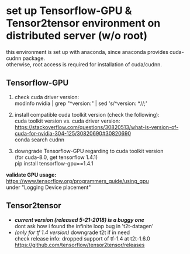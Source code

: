 # set up Tensorflow-GPU & Tensor2tensor environment on distributed server (w/o root)

this environment is set up with anaconda, since anaconda provides cuda-cudnn package.    
otherwise, root access is required for installation of cuda/cudnn.

## Tensorflow-GPU

1. check cuda driver version:     
       modinfo nvidia | grep "^version:" | sed 's/^version: *//;'    
2. install compatible cuda toolkit version (check the following):    
cuda toolkit version vs. cuda driver version:    
https://stackoverflow.com/questions/30820513/what-is-version-of-cuda-for-nvidia-304-125/30820690#30820690    
       conda search cudnn

3. downgrade Tensorflow-GPU regarding to cuda toolkit version    
(for cuda-8.0, get tensorflow 1.4.1)    
       pip install tensorflow-gpu==1.4.1

**validate GPU usage:**    
https://www.tensorflow.org/programmers_guide/using_gpu    
under "Logging Device placement"

## Tensor2tensor

+ ***current version (released 5-21-2018) is a buggy one***    
    dont ask how i found the infinite loop bug in 't2t-datagen'
+ *(only for tf 1.4 version)* downgrade t2t if in need    
check release info: dropped support of tf-1.4 at t2t-1.6.0    
https://github.com/tensorflow/tensor2tensor/releases
